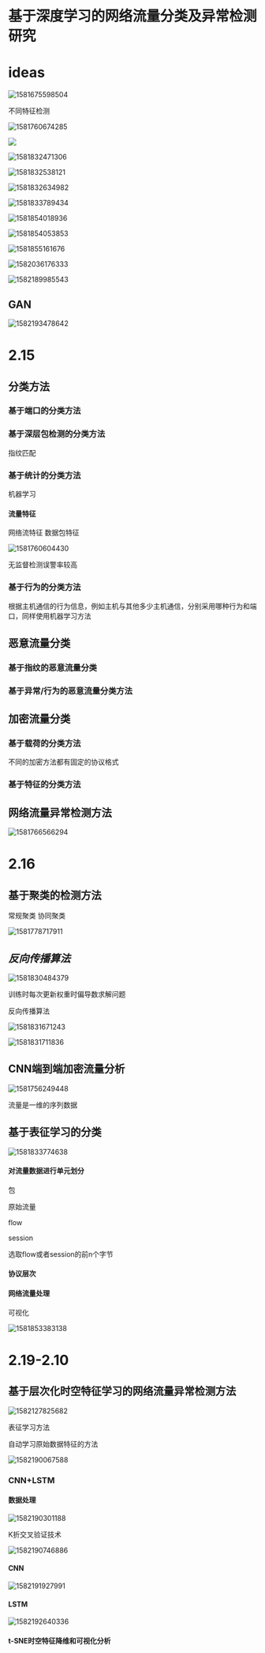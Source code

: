 # 基于深度学习的网络流量分类及异常检测研究

# ideas

![1581675598504](C:\Users\liuxuechao\AppData\Roaming\Typora\typora-user-images\1581675598504.png)

不同特征检测

![1581760674285](C:\Users\liuxuechao\AppData\Roaming\Typora\typora-user-images\1581760674285.png)

![](C:\Users\liuxuechao\AppData\Roaming\Typora\typora-user-images\1581760782327.png)

![1581832471306](C:\Users\liuxuechao\AppData\Roaming\Typora\typora-user-images\1581832471306.png)

![1581832538121](C:\Users\liuxuechao\AppData\Roaming\Typora\typora-user-images\1581832538121.png)

![1581832634982](C:\Users\liuxuechao\AppData\Roaming\Typora\typora-user-images\1581832634982.png)

![1581833789434](C:\Users\liuxuechao\AppData\Roaming\Typora\typora-user-images\1581833789434.png)

![1581854018936](C:\Users\liuxuechao\AppData\Roaming\Typora\typora-user-images\1581854018936.png)

![1581854053853](C:\Users\liuxuechao\AppData\Roaming\Typora\typora-user-images\1581854053853.png)

![1581855161676](C:\Users\liuxuechao\AppData\Roaming\Typora\typora-user-images\1581855161676.png)

![1582036176333](C:\Users\liuxuechao\AppData\Roaming\Typora\typora-user-images\1582036176333.png)

![1582189985543](C:\Users\liuxuechao\AppData\Roaming\Typora\typora-user-images\1582189985543.png)

## GAN

![1582193478642](C:\Users\liuxuechao\AppData\Roaming\Typora\typora-user-images\1582193478642.png)

# 2.15

## 分类方法

### 基于端口的分类方法

### 基于深层包检测的分类方法

指纹匹配

### 基于统计的分类方法

机器学习

#### 流量特征

网络流特征 数据包特征

![1581760604430](C:\Users\liuxuechao\AppData\Roaming\Typora\typora-user-images\1581760604430.png)

无监督检测误警率较高

### 基于行为的分类方法

根据主机通信的行为信息，例如主机与其他多少主机通信，分别采用哪种行为和端口，同样使用机器学习方法

## 恶意流量分类

### 基于指纹的恶意流量分类

### 基于异常/行为的恶意流量分类方法

## 加密流量分类

### 基于载荷的分类方法

不同的加密方法都有固定的协议格式

### 基于特征的分类方法

## 网络流量异常检测方法

![1581766566294](C:\Users\liuxuechao\AppData\Roaming\Typora\typora-user-images\1581766566294.png)

# 2.16

## 基于聚类的检测方法

常规聚类 协同聚类

![1581778717911](C:\Users\liuxuechao\AppData\Roaming\Typora\typora-user-images\1581778717911.png)

## *反向传播算法*

![1581830484379](C:\Users\liuxuechao\AppData\Roaming\Typora\typora-user-images\1581830484379.png)

训练时每次更新权重时偏导数求解问题

反向传播算法

![1581831671243](C:\Users\liuxuechao\AppData\Roaming\Typora\typora-user-images\1581831671243.png)

![1581831711836](C:\Users\liuxuechao\AppData\Roaming\Typora\typora-user-images\1581831711836.png)



## CNN端到端加密流量分析

![1581756249448](C:\Users\liuxuechao\AppData\Roaming\Typora\typora-user-images\1581756249448.png)

流量是一维的序列数据

## 基于表征学习的分类

![1581833774638](C:\Users\liuxuechao\AppData\Roaming\Typora\typora-user-images\1581833774638.png)

#### 对流量数据进行单元划分

包

原始流量

flow

session

选取flow或者session的前n个字节

#### 协议层次

#### 网络流量处理

可视化

![1581853383138](C:\Users\liuxuechao\AppData\Roaming\Typora\typora-user-images\1581853383138.png)

# 2.19-2.10

## 基于层次化时空特征学习的网络流量异常检测方法

![1582127825682](C:\Users\liuxuechao\AppData\Roaming\Typora\typora-user-images\1582127825682.png)

表征学习方法

自动学习原始数据特征的方法

![1582190067588](C:\Users\liuxuechao\AppData\Roaming\Typora\typora-user-images\1582190067588.png)

### CNN+LSTM

#### 数据处理

![1582190301188](C:\Users\liuxuechao\AppData\Roaming\Typora\typora-user-images\1582190301188.png)

K折交叉验证技术

![1582190746886](C:\Users\liuxuechao\AppData\Roaming\Typora\typora-user-images\1582190746886.png)

#### CNN

![1582191927991](C:\Users\liuxuechao\AppData\Roaming\Typora\typora-user-images\1582191927991.png)

#### LSTM

![1582192640336](C:\Users\liuxuechao\AppData\Roaming\Typora\typora-user-images\1582192640336.png)

#### t-SNE时空特征降维和可视化分析

